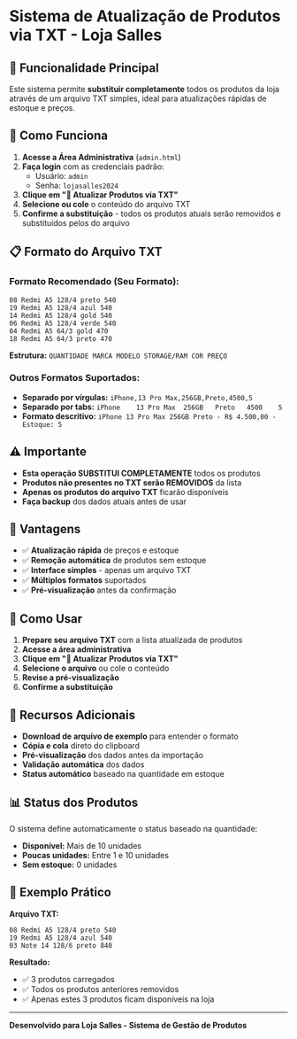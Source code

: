 # Sistema de Atualização de Produtos via TXT - Loja Salles

## 📄 Funcionalidade Principal

Este sistema permite **substituir completamente** todos os produtos da loja através de um arquivo TXT simples, ideal para atualizações rápidas de estoque e preços.

## 🔄 Como Funciona

1. **Acesse a Área Administrativa** (`admin.html`)
2. **Faça login** com as credenciais padrão:
   - Usuário: `admin`
   - Senha: `lojasalles2024`
3. **Clique em "🔄 Atualizar Produtos via TXT"**
4. **Selecione ou cole** o conteúdo do arquivo TXT
5. **Confirme a substituição** - todos os produtos atuais serão removidos e substituídos pelos do arquivo

## 📋 Formato do Arquivo TXT

### Formato Recomendado (Seu Formato):
```
08 Redmi A5 128/4 preto 540
19 Redmi A5 128/4 azul 540
14 Redmi A5 128/4 gold 540
06 Redmi A5 128/4 verde 540
04 Redmi A5 64/3 gold 470
18 Redmi A5 64/3 preto 470
```

**Estrutura:** `QUANTIDADE MARCA MODELO STORAGE/RAM COR PREÇO`

### Outros Formatos Suportados:
- **Separado por vírgulas:** `iPhone,13 Pro Max,256GB,Preto,4500,5`
- **Separado por tabs:** `iPhone	13 Pro Max	256GB	Preto	4500	5`
- **Formato descritivo:** `iPhone 13 Pro Max 256GB Preto - R$ 4.500,00 - Estoque: 5`

## ⚠️ Importante

- **Esta operação SUBSTITUI COMPLETAMENTE** todos os produtos
- **Produtos não presentes no TXT serão REMOVIDOS** da lista
- **Apenas os produtos do arquivo TXT** ficarão disponíveis
- **Faça backup** dos dados atuais antes de usar

## 🎯 Vantagens

- ✅ **Atualização rápida** de preços e estoque
- ✅ **Remoção automática** de produtos sem estoque
- ✅ **Interface simples** - apenas um arquivo TXT
- ✅ **Múltiplos formatos** suportados
- ✅ **Pré-visualização** antes da confirmação

## 📱 Como Usar

1. **Prepare seu arquivo TXT** com a lista atualizada de produtos
2. **Acesse a área administrativa**
3. **Clique em "🔄 Atualizar Produtos via TXT"**
4. **Selecione o arquivo** ou cole o conteúdo
5. **Revise a pré-visualização**
6. **Confirme a substituição**

## 🔧 Recursos Adicionais

- **Download de arquivo de exemplo** para entender o formato
- **Cópia e cola** direto do clipboard
- **Pré-visualização** dos dados antes da importação
- **Validação automática** dos dados
- **Status automático** baseado na quantidade em estoque

## 📊 Status dos Produtos

O sistema define automaticamente o status baseado na quantidade:
- **Disponível:** Mais de 10 unidades
- **Poucas unidades:** Entre 1 e 10 unidades  
- **Sem estoque:** 0 unidades

## 🚀 Exemplo Prático

**Arquivo TXT:**
```
08 Redmi A5 128/4 preto 540
19 Redmi A5 128/4 azul 540
03 Note 14 128/6 preto 840
```

**Resultado:**
- ✅ 3 produtos carregados
- ✅ Todos os produtos anteriores removidos
- ✅ Apenas estes 3 produtos ficam disponíveis na loja

---

**Desenvolvido para Loja Salles - Sistema de Gestão de Produtos**

